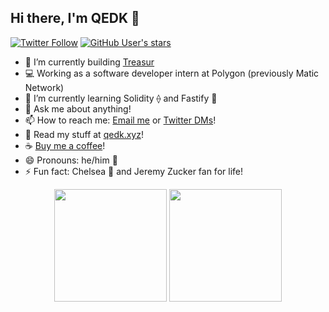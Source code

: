 ## Hi there, I'm QEDK 👋
[![Twitter Follow](https://img.shields.io/twitter/follow/qedk_?style=social)](https://twitter.com/intent/follow?screen_name=qedk_) [![GitHub User's stars](https://img.shields.io/github/stars/QEDK?affiliations=OWNER%2CCOLLABORATOR%2CORGANIZATION_MEMBER&style=social)](https://github.com/QEDK?tab=stars)

<!--
**QEDK/QEDK** is a ✨ _special_ ✨ repository because its `README.md` (this file) appears on your GitHub profile.

Here are some ideas to get you started:
-->


- 🔭 I’m currently building [Treasur](https://treasur.co)
- 💻 Working as a software developer intern at Polygon (previously Matic Network) 
- 🌱 I’m currently learning Solidity ⟠ and Fastify 💨
- 💬 Ask me about anything!
- 📫 How to reach me: [Email me](mailto:hi@qedk.xyz) or [Twitter DMs](https://twitter.com/qedk_)!
- 📖 Read my stuff at [qedk.xyz](https://qedk.xyz)!
- ☕ [Buy me a coffee](https://www.buymeacoffee.com/qedk)!
- 😄 Pronouns: he/him 🕺
- ⚡ Fun fact: Chelsea 🔵 and Jeremy Zucker fan for life!  

<p align="center">
    <img
        height="180em"
        src="https://github-readme-stats.vercel.app/api?username=QEDK&show_icons=true&hide_border=true&theme=tokyonight"
    />
    <img
        height="180em"
        src="https://github-readme-stats.vercel.app/api/top-langs/?username=QEDK&show_icons=true&hide_border=true&layout=compact&langs_count=8&theme=tokyonight"
    />
</p>
